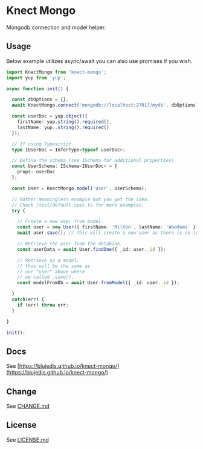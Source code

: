 # Knect Mongo

Mongodb connection and model helper.

## Usage

Below example utilizes async/await you can also use promises if you wish.

```ts
import KnectMongo from 'knect-mongo';
import yup from 'yup';

async function init() {

  const dbOptions = {};
  await KnectMongo.connect('mongodb://localhost:27017/mydb', dbOptions);

  const userDoc = yup.object({
    firstName: yup.string().required(),
    lastName: yup..string().required()
  });

  // If using Typescript
  type IUserDoc = InferType<typeof userDoc>;

  // Define the schema (see ISchema for additional properties)
  const UserSchema: ISchema<IUserDoc> = {
    props: userDoc
  };

  const User = KnectMongo.model('user', UserSchema);

  // Rather meaningless example but you get the idea.
  // Check /test/default.spec.ts for more examples.
  try {

    // Create a new user from model.
    const user = new User({ firstName: 'Milton', lastName: 'Waddams' });
    await user.save(); // This will create a new user as there is no id.

    // Retrieve the user from the database.
    const userData = await User.findOne({ _id: user._id });

    // Retrieve as a model.
    // this will be the same as
    // our "user" above where
    // we called .save().
    const modelFromDb = await User.fromModel({ _id: user._id });

  }
  catch(err) {
    if (err) throw err;
  }

}

init();
```

## Docs

See [https://blujedis.github.io/knect-mongo/](https://blujedis.github.io/knect-mongo/)

## Change

See [CHANGE.md](CHANGE.md)

## License

See [LICENSE.md](LICENSE)

